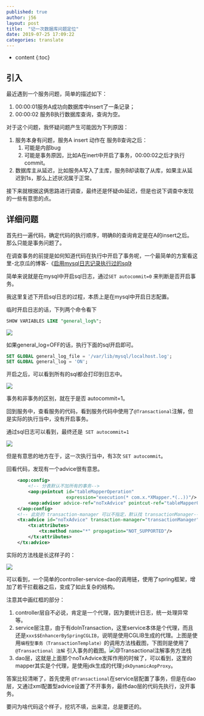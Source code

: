 ```yaml
---
published: true
author: j56
layout: post
title:  "记一次数据库问题定位"
date: 2019-07-25 17:09:22
categories: translate
---
```


* content
{:toc}
## 引入

最近遇到一个服务问题，简单的描述如下：

1. 00:00:01服务A成功向数据库中insert了一条记录；
2. 00:00:02 服务B执行数据库查询，查询为空。

对于这个问题，我怀疑问题产生可能因为下列原因：

1. 服务本身有问题，服务A insert 动作在 服务B查询之后：
   1. 可能是内部bug
   2. 可能是事务原因，比如A在inert中开启了事务，00:00:02之后才执行commit。
2. 数据库主从延迟，比如服务A写入了主库，服务B却读取了从库，如果主从延迟到1s，那么上述状况属于正常。

接下来就根据这俩思路进行调查，最终还是怀疑db延迟，但是也说下调查中发现的一些有意思的点。







## 详细问题

首先扫一遍代码，确定代码的执行顺序，明确B的查询肯定是在A的insert之后。那么只能是事务问题了。

在调查事务的前提是如何知道代码在执行中开启了事务呢，一个最简单的方案看这里-北京瓜的博客-《[启用mysql日志记录执行过的sql》](https://www.cnblogs.com/bjgua/p/8376363.html)

简单来说就是在mysql中开启sql日志，通过`SET autocommit=0` 来判断是否开启事务。

我这里复述下开启sql日志的过程，本质上是在mysql中开启日志配置。

临时开启日志的话，下列两个命令看下

```sql
SHOW VARIABLES LIKE "general_log%";
```

![](http://img.skydrift.cn/1564047471.png)

如果general_log=OFF的话，执行下面的sql开启即可。

```sql
SET GLOBAL general_log_file = '/var/lib/mysql/localhost.log';
SET GLOBAL general_log = 'ON';
```

开启之后，可以看到所有的sql都会打印到日志中。

![](http://img.skydrift.cn/1564047589.png)

事务和非事务的区别，就在于是否 autocommit=1。

回到服务中，查看服务的代码，看到服务代码中使用了`@Transactional`注解，但是实际的执行当中，没有开启事务。

通过sql日志可以看到，最终还是` SET autocommit=1`

![](http://img.skydrift.cn/1564053255.png)

但是有意思的地方在于，这一次执行当中，有3次 `SET autocommit`。

回看代码，发现有一个advice很有意思。

```xml
    <aop:config>
        <!-- 分表默认不加所有的事务-->
        <aop:pointcut id="tableMapperOperation"
                      expression="execution(* com.x.*XMapper.*(..))"/>
        <aop:advisor advice-ref="noTxAdvice" pointcut-ref="tableMapperOperation"/>
    </aop:config>
    <!-- 此处的 transaction-manager 可以不指定，默认找 transactionManager-->
    <tx:advice id="noTxAdvice" transaction-manager="transactionManager">
        <tx:attributes>
            <tx:method name="*" propagation="NOT_SUPPORTED"/>
        </tx:attributes>
    </tx:advice>
```

实际的方法栈是长这样子的：

![](http://img.skydrift.cn/1564055328.png)

可以看到，一个简单的controller-service-dao的调用链，使用了spring框架，增加了若干拦截器之后，变成了如此复杂的结构。

注意其中画红框的部分：

1. controller层自不必说，肯定是一个代理，因为要统计日志，统一处理异常等。
2. service层注意，由于有doInTransaction，这里service本体是个代理，而且还是`xxx$$EnhancerBySpringCGLIB`，说明是使用CGLIB生成的代理。上图是使用`编程型事务（TransactionTemplate）`的调用方法栈截图，下图则是使用了` @Transactional 注解` 引入事务的截图。![@Transactional注解事务方法栈](http://img.skydrift.cn/1564067104.png)
3. dao层，这就是上面那个noTxAdvice发挥作用的时候了，可以看到，这里的mapper其实是个代理，是使用jdk生成的代理`jdkDynamicAopProxy`。

答案比较清晰了，首先使用 `@Transactional`在service层配置了事务，但是在dao层，又通过xml配置型advice设置了不开事务，最终dao层的代码先执行，没开事务。

要问为啥代码这个样子，挖坑不填，出来混，总是要还的。